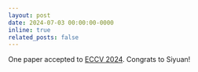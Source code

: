 ```yaml
---
layout: post
date: 2024-07-03 00:00:00-0000
inline: true
related_posts: false
---
```


One paper accepted to [ECCV 2024](https://eccv2024.ecva.net/). Congrats to Siyuan!
